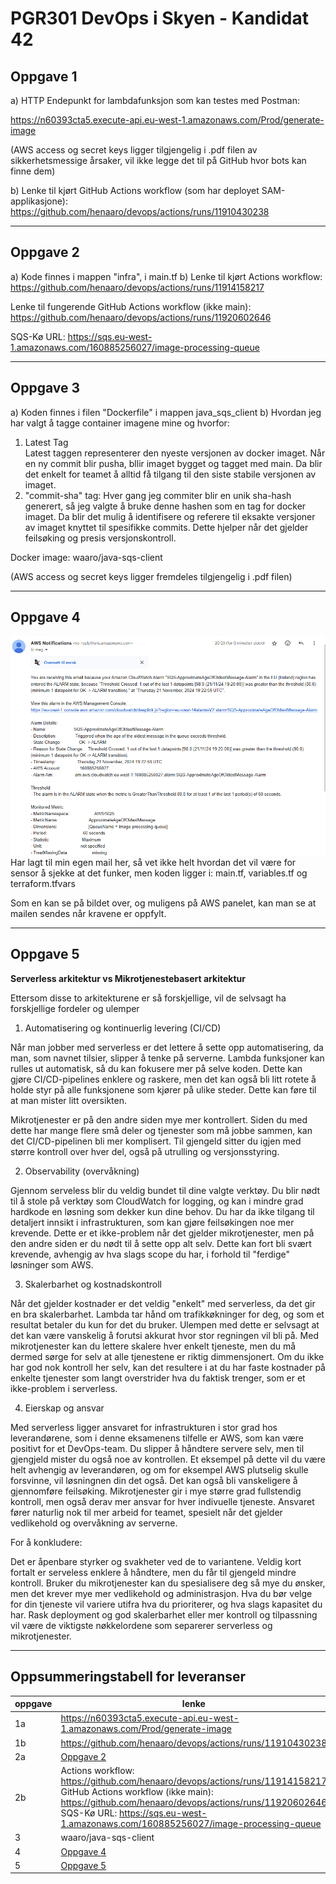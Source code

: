 # PGR301 DevOps i Skyen - Kandidat 42

## Oppgave 1

a) HTTP Endepunkt for lambdafunksjon som kan testes med Postman:

https://n60393cta5.execute-api.eu-west-1.amazonaws.com/Prod/generate-image

(AWS access og secret keys ligger tilgjengelig i .pdf filen av sikkerhetsmessige
årsaker, vil ikke legge det til på GitHub hvor bots kan finne dem)

b) Lenke til kjørt GitHub Actions workflow (som har deployet SAM-applikasjone):
https://github.com/henaaro/devops/actions/runs/11910430238

---

## Oppgave 2

a) Kode finnes i mappen "infra", i main.tf
b) Lenke til kjørt Actions workflow:
https://github.com/henaaro/devops/actions/runs/11914158217

Lenke til fungerende GitHub Actions workflow (ikke main):
https://github.com/henaaro/devops/actions/runs/11920602646

SQS-Kø URL:
https://sqs.eu-west-1.amazonaws.com/160885256027/image-processing-queue

---

## Oppgave 3
a) Koden finnes i filen "Dockerfile" i mappen java_sqs_client
b) Hvordan jeg har valgt å tagge container imagene mine og hvorfor:
1. Latest Tag  
        Latest taggen representerer den nyeste versjonen av docker
        imaget. Når en ny commit blir pusha, bllir imaget bygget og
        tagget med main. Da blir det enkelt for teamet å alltid få
        tilgang til den siste stabile versjonen av imaget.
2. "commit-sha" tag:
        Hver gang jeg commiter blir en unik sha-hash generert, så jeg
        valgte å bruke denne hashen som en tag for docker imaget. Da
        blir det mulig å identifisere og referere til eksakte versjoner
        av imaget knyttet til spesifikke commits. Dette hjelper når det
        gjelder feilsøking og presis versjonskontroll.


Docker image:
waaro/java-sqs-client

(AWS access og secret keys ligger fremdeles tilgjengelig i .pdf filen)

---

## Oppgave 4

![img.png](img.png)
Har lagt til min egen mail her, så vet ikke helt hvordan det vil være for sensor
å sjekke at det funker, men koden ligger i:
main.tf, variables.tf og terraform.tfvars

Som en kan se på bildet over, og muligens på AWS panelet, kan man se at mailen sendes
når kravene er oppfylt.


---

## Oppgave 5

**Serverless arkitektur vs Mikrotjenestebasert arkitektur**

Ettersom disse to arkitekturene er så forskjellige, vil de selvsagt ha
forskjellige fordeler og ulemper



1. Automatisering og kontinuerlig levering (CI/CD)

Når man jobber med serverless er det lettere å sette opp automatisering, da man, som navnet tilsier, slipper å tenke på serverne.
Lambda funksjoner kan rulles ut automatisk, så du kan fokusere mer på selve koden.
Dette kan gjøre CI/CD-pipelines enklere og raskere, men det kan også bli litt rotete å holde styr på alle funksjonene som kjører på ulike steder.
Dette kan føre til at man mister litt oversikten.

Mikrotjenester er på den andre siden mye mer kontrollert.
Siden du med dette har mange flere små deler og tjenester som må jobbe sammen, kan det CI/CD-pipelinen bli mer komplisert.
Til gjengeld sitter du igjen med større kontroll over hver del, også på utrulling og versjonsstyring.


2. Observability (overvåkning)

Gjennom serveless blir du veldig bundet til dine valgte verktøy.
Du blir nødt til å stole på verktøy som CloudWatch for logging, og kan i mindre grad hardkode en løsning som dekker kun dine behov.
Du har da ikke tilgang til detaljert innsikt i infrastrukturen, som kan gjøre feilsøkingen noe mer krevende.
Dette er et ikke-problem når det gjelder mikrotjenester, men på den andre siden er du nødt til å sette opp alt selv.
Dette kan fort bli svært krevende, avhengig av hva slags scope du har, i forhold til "ferdige" løsninger som AWS.


3. Skalerbarhet og kostnadskontroll

Når det gjelder kostnader er det veldig "enkelt" med serverless, da det gir en bra skalerbarhet.
Lambda tar hånd om trafikkøkninger for deg, og som et resultat betaler du kun for det du bruker.
Ulempen med dette er selvsagt at det kan være vanskelig å forutsi akkurat hvor stor regningen vil bli på.
Med mikrotjenester kan du lettere skalere hver enkelt tjeneste, men du må dermed sørge for selv at alle tjenestene er riktig dimmensjonert. 
Om du ikke har god nok kontroll her selv, kan det resultere i at du har faste kostnader på enkelte tjenester som langt overstrider hva du faktisk trenger, som er et ikke-problem i serverless.


4. Eierskap og ansvar

Med serverless ligger ansvaret for infrastrukturen i stor grad hos leverandørene, som i denne eksamenens tilfelle er AWS, som kan være positivt for et DevOps-team.
Du slipper å håndtere servere selv, men til gjengjeld mister du også noe av kontrollen.
Et eksempel på dette vil du være helt avhengig av leverandøren, og om for eksempel AWS plutselig skulle forsvinne, vil løsningnen din det også.
Det kan også bli vanskeligere å gjennomføre feilsøking.
Mikrotjenester gir i mye større grad fullstendig kontroll, men også derav mer ansvar for hver indivuelle tjeneste.
Ansvaret fører naturlig nok til mer arbeid for teamet, spesielt når det gjelder vedlikehold og overvåkning av serverne.

For å konkludere:

Det er åpenbare styrker og svakheter ved de to variantene.
Veldig kort fortalt er serveless enklere å håndtere, men du får til gjengeld mindre kontroll.
Bruker du mikrotjenester kan du spesialisere deg så mye du ønsker, men det krever mye mer vedlikehold og administrasjon.
Hva du bør velge for din tjeneste vil variere utifra hva du prioriterer, og hva slags kapasitet du har.
Rask deployment og god skalerbarhet eller mer kontroll og tilpassning vil være de viktigste nøkkelordene som separerer serverless og mikrotjenester.

---

## Oppsummeringstabell for leveranser
| oppgave | lenke                                                                                                                                                                                                                                                            |
|---------|------------------------------------------------------------------------------------------------------------------------------------------------------------------------------------------------------------------------------------------------------------------|
| 1a      | https://n60393cta5.execute-api.eu-west-1.amazonaws.com/Prod/generate-image                                                                                                                                                                                       |
| 1b      | https://github.com/henaaro/devops/actions/runs/11910430238                                                                                                                                                                                                       |
| 2a      | [Oppgave 2](#oppgave-2)                                                                                                                                                                                                                                          |
| 2b      | Actions workflow: https://github.com/henaaro/devops/actions/runs/11914158217 GitHub Actions workflow (ikke main): https://github.com/henaaro/devops/actions/runs/11920602646 SQS-Kø URL: https://sqs.eu-west-1.amazonaws.com/160885256027/image-processing-queue |
| 3       | waaro/java-sqs-client                                                                                                                                                                                                                                            |
| 4       | [Oppgave 4](#oppgave-4)                                                                                                                                                                                                                                          |
| 5       | [Oppgave 5](#oppgave-5)                                                                                                                                                                                                                                          |
